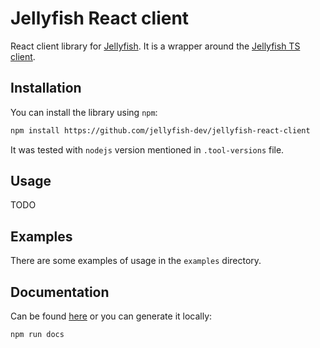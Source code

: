 # Jellyfish React client

React client library for [Jellyfish](https://github.com/jellyfish-dev/jellyfish).
It is a wrapper around the [Jellyfish TS client](https://github.com/jellyfish-dev/jellyfish-react-client/tree/main/src/jellyfish).

## Installation

You can install the library using `npm`:

```bash
npm install https://github.com/jellyfish-dev/jellyfish-react-client
```

It was tested with `nodejs` version mentioned in `.tool-versions` file.

## Usage

TODO

## Examples

There are some examples of usage in the `examples` directory.

## Documentation

Can be found [here](https://jellyfish-dev.github.io/jellyfish-react-client/) or you can generate it locally:

```bash
npm run docs
```
